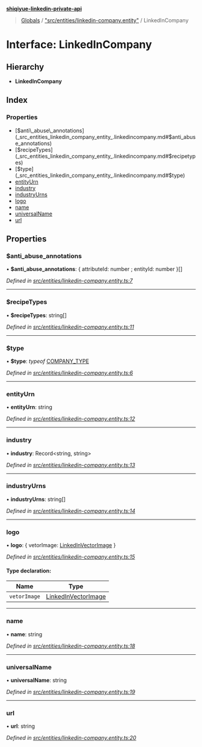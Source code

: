 **[shiqiyue-linkedin-private-api](../README.md)**

> [Globals](../globals.md) / ["src/entities/linkedin-company.entity"](../modules/_src_entities_linkedin_company_entity_.md) / LinkedInCompany

# Interface: LinkedInCompany

## Hierarchy

* **LinkedInCompany**

## Index

### Properties

* [$anti\_abuse\_annotations](_src_entities_linkedin_company_entity_.linkedincompany.md#$anti_abuse_annotations)
* [$recipeTypes](_src_entities_linkedin_company_entity_.linkedincompany.md#$recipetypes)
* [$type](_src_entities_linkedin_company_entity_.linkedincompany.md#$type)
* [entityUrn](_src_entities_linkedin_company_entity_.linkedincompany.md#entityurn)
* [industry](_src_entities_linkedin_company_entity_.linkedincompany.md#industry)
* [industryUrns](_src_entities_linkedin_company_entity_.linkedincompany.md#industryurns)
* [logo](_src_entities_linkedin_company_entity_.linkedincompany.md#logo)
* [name](_src_entities_linkedin_company_entity_.linkedincompany.md#name)
* [universalName](_src_entities_linkedin_company_entity_.linkedincompany.md#universalname)
* [url](_src_entities_linkedin_company_entity_.linkedincompany.md#url)

## Properties

### $anti\_abuse\_annotations

•  **$anti\_abuse\_annotations**: { attributeId: number ; entityId: number  }[]

*Defined in [src/entities/linkedin-company.entity.ts:7](https://github.com/eilonmore/linkedin-private-api/blob/c1b3769/src/entities/linkedin-company.entity.ts#L7)*

___

### $recipeTypes

•  **$recipeTypes**: string[]

*Defined in [src/entities/linkedin-company.entity.ts:11](https://github.com/eilonmore/linkedin-private-api/blob/c1b3769/src/entities/linkedin-company.entity.ts#L11)*

___

### $type

•  **$type**: *typeof* [COMPANY\_TYPE](../modules/_src_entities_linkedin_company_entity_.md#company_type)

*Defined in [src/entities/linkedin-company.entity.ts:6](https://github.com/eilonmore/linkedin-private-api/blob/c1b3769/src/entities/linkedin-company.entity.ts#L6)*

___

### entityUrn

•  **entityUrn**: string

*Defined in [src/entities/linkedin-company.entity.ts:12](https://github.com/eilonmore/linkedin-private-api/blob/c1b3769/src/entities/linkedin-company.entity.ts#L12)*

___

### industry

•  **industry**: Record<string, string\>

*Defined in [src/entities/linkedin-company.entity.ts:13](https://github.com/eilonmore/linkedin-private-api/blob/c1b3769/src/entities/linkedin-company.entity.ts#L13)*

___

### industryUrns

•  **industryUrns**: string[]

*Defined in [src/entities/linkedin-company.entity.ts:14](https://github.com/eilonmore/linkedin-private-api/blob/c1b3769/src/entities/linkedin-company.entity.ts#L14)*

___

### logo

•  **logo**: { vetorImage: [LinkedInVectorImage](_src_entities_linkedin_vector_image_entity_.linkedinvectorimage.md)  }

*Defined in [src/entities/linkedin-company.entity.ts:15](https://github.com/eilonmore/linkedin-private-api/blob/c1b3769/src/entities/linkedin-company.entity.ts#L15)*

#### Type declaration:

Name | Type |
------ | ------ |
`vetorImage` | [LinkedInVectorImage](_src_entities_linkedin_vector_image_entity_.linkedinvectorimage.md) |

___

### name

•  **name**: string

*Defined in [src/entities/linkedin-company.entity.ts:18](https://github.com/eilonmore/linkedin-private-api/blob/c1b3769/src/entities/linkedin-company.entity.ts#L18)*

___

### universalName

•  **universalName**: string

*Defined in [src/entities/linkedin-company.entity.ts:19](https://github.com/eilonmore/linkedin-private-api/blob/c1b3769/src/entities/linkedin-company.entity.ts#L19)*

___

### url

•  **url**: string

*Defined in [src/entities/linkedin-company.entity.ts:20](https://github.com/eilonmore/linkedin-private-api/blob/c1b3769/src/entities/linkedin-company.entity.ts#L20)*
